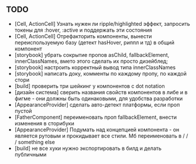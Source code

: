 ## TODO

- [Cell, ActionCell] Узнать нужен ли ripple/highlighted эффект, запросить токены для :hover, :active и поддержать эти состояния
- [Cell, ActionCell] Отрефакторить компоненты, вынести переиспользуемую базу (детект hasHover, риппл и тд) в общий компонент
- [storybook] убрать сокрытие пропов asChild, fallbackElement, innerClassNames, вмето этого сделать их просто дизейблед;
- [storybook] настроить корректный вывод типа innerClassNames
- [storybook] написать доку, комменты по каждому пропу, по каждой стори
- [build] проверить три шейкинг у компонентов с dot notation
- [дизайн система] сверить названия свойств компонентов в либе и в фигме - они должны быть одинаковыми, для удобства разработки
- [AppearanceProvider] сделать авто-детект платформы, если проп пустой
- [FatherComponent] переименовать проп fallbackElement, внести изменения в сторибуки
- [AppearanceProvider] Подумать над концепцией компонента - он является рутовым и прокидывает все стили. Мб переименовать в <Theme /> / <OneMeTheme /> / <UIRoot /> / something else
- [build] не все хуки нужно экспортировать в билд и делать публичными
